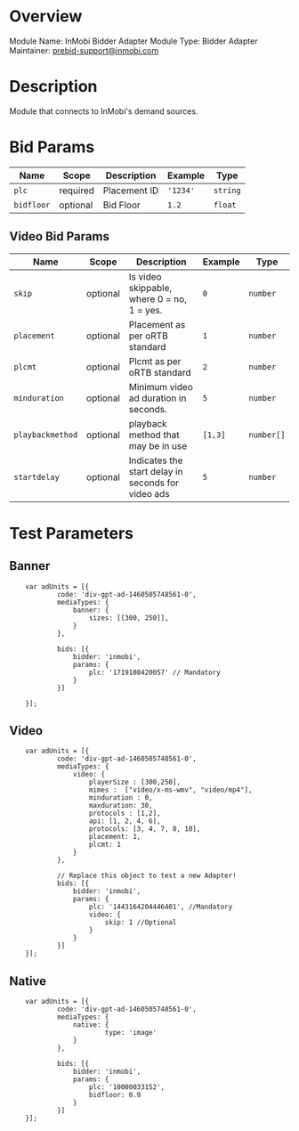 # Overview

Module Name: InMobi Bidder Adapter
Module Type: Bidder Adapter
Maintainer: prebid-support@inmobi.com

# Description

Module that connects to InMobi's demand sources.

# Bid Params

| Name       | Scope    | Description  |  Example  | Type     |
|------------|----------|--------------|-----------|--------  |
| `plc`      | required | Placement ID | `'1234'`  | `string` |
| `bidfloor` | optional | Bid Floor    | `1.2`     | `float`  |

## Video Bid Params  
| Name            | Scope    | Description                                        |  Example  | Type      |
|-----------------|----------|----------------------------------------------------|-----------|-----------|
| `skip`          | optional | Is video skippable, where 0 = no, 1 = yes.         | `0`       | `number`  |
| `placement`     | optional | Placement as per oRTB standard                     | `1`       | `number`  |
| `plcmt`         | optional | Plcmt as per oRTB standard                         | `2`       | `number`  |
| `minduration`   | optional | Minimum video ad duration in seconds.              | `5`       | `number`  |
| `playbackmethod`| optional | playback method that may be in use                 | `[1,3]`   | `number[]`|
| `startdelay`    | optional | Indicates the start delay in seconds for video ads | `5`       | `number`  |


# Test Parameters

## Banner
```
    var adUnits = [{
            code: 'div-gpt-ad-1460505748561-0',
            mediaTypes: {
                banner: {
                    sizes: [[300, 250]],
                }
            },

            bids: [{
                bidder: 'inmobi',
                params: {
                    plc: '1719108420057' // Mandatory
                }
            }]

    }];
```

## Video
```
    var adUnits = [{
            code: 'div-gpt-ad-1460505748561-0',
            mediaTypes: {
                video: {
                    playerSize : [300,250],
                    mimes :  ["video/x-ms-wmv", "video/mp4"],
                    minduration : 0,
                    maxduration: 30,
                    protocols : [1,2],
                    api: [1, 2, 4, 6],
                    protocols: [3, 4, 7, 8, 10],
                    placement: 1,
                    plcmt: 1
                }
            },

            // Replace this object to test a new Adapter!
            bids: [{
                bidder: 'inmobi',
                params: {
                    plc: '1443164204446401', //Mandatory
                    video: {
                        skip: 1 //Optional
                    }
                }
            }]
    }];
```

## Native
```
    var adUnits = [{
            code: 'div-gpt-ad-1460505748561-0',
            mediaTypes: {
                native: {
                        type: 'image'
                }
            },

            bids: [{
                bidder: 'inmobi',
                params: {
                    plc: '10000033152',
                    bidfloor: 0.9
                }
            }]
    }];
```        